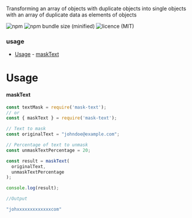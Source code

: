 Transforming an array of objects with duplicate objects into single objects with an array of duplicate data as elements of objects

![npm](https://img.shields.io/npm/v/mask-text)
![npm bundle size (minified)](https://img.shields.io/bundlephobia/min/mask-text/0.1.0)
![licence (MIT)](https://img.shields.io/npm/l/mask-text)

### usage 
- [Usage](#usage-1)
      - [maskText](#masktext)

# Usage

#### maskText

```js
const textMask = require('mask-text');
// or
const { maskText } = require('mask-text');

// Text to mask
const originalText = "johndoe@example.com";

// Percentage of text to unmask
const unmaskTextPercentage = 20;

const result = maskText(
  originalText,
  unmaskTextPercentage
);

console.log(result);

//Output

"johxxxxxxxxxxxxxcom"
```